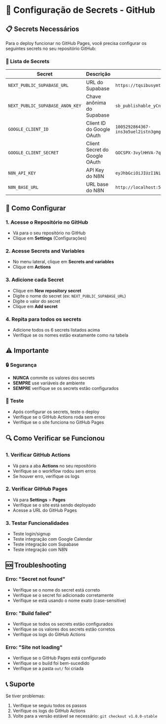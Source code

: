 # 🔐 Configuração de Secrets - GitHub

## 📋 Secrets Necessários

Para o deploy funcionar no GitHub Pages, você precisa configurar os seguintes secrets no seu repositório GitHub:

### 🔑 Lista de Secrets

| Secret | Descrição | Exemplo |
|--------|-----------|---------|
| `NEXT_PUBLIC_SUPABASE_URL` | URL do Supabase | `https://tqsibusymtsvpihnyieo.supabase.co` |
| `NEXT_PUBLIC_SUPABASE_ANON_KEY` | Chave anônima do Supabase | `sb_publishable_yCnml2-JPc_uySkMiSasMg_eUKbMzhl` |
| `GOOGLE_CLIENT_ID` | Client ID do Google OAuth | `1005292864367-ins3o5uel2istn3gmg37vrqv63t05lbj.apps.googleusercontent.com` |
| `GOOGLE_CLIENT_SECRET` | Client Secret do Google OAuth | `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` |
| `N8N_API_KEY` | API Key do N8N | `eyJhbGciOiJIUzI1NiIsInR5cCI6IkpXVCJ9...` |
| `N8N_BASE_URL` | URL base do N8N | `http://localhost:5678` |

## 🚀 Como Configurar

### 1. Acesse o Repositório no GitHub
- Vá para o seu repositório no GitHub
- Clique em **Settings** (Configurações)

### 2. Acesse Secrets and Variables
- No menu lateral, clique em **Secrets and variables**
- Clique em **Actions**

### 3. Adicione cada Secret
- Clique em **New repository secret**
- Digite o nome do secret (ex: `NEXT_PUBLIC_SUPABASE_URL`)
- Digite o valor do secret
- Clique em **Add secret**

### 4. Repita para todos os secrets
- Adicione todos os 6 secrets listados acima
- Verifique se os nomes estão exatamente como na tabela

## ⚠️ Importante

### 🔒 Segurança
- **NUNCA** commite os valores dos secrets
- **SEMPRE** use variáveis de ambiente
- **SEMPRE** verifique se os secrets estão configurados

### 🧪 Teste
- Após configurar os secrets, teste o deploy
- Verifique se o GitHub Actions roda sem erros
- Verifique se o site funciona no GitHub Pages

## 🔍 Como Verificar se Funcionou

### 1. Verificar GitHub Actions
- Vá para a aba **Actions** no seu repositório
- Verifique se o workflow rodou sem erros
- Se houver erro, verifique os logs

### 2. Verificar GitHub Pages
- Vá para **Settings** > **Pages**
- Verifique se o site está sendo deployado
- Acesse a URL do GitHub Pages

### 3. Testar Funcionalidades
- Teste login/signup
- Teste integração com Google Calendar
- Teste integração com Supabase
- Teste integração com N8N

## 🆘 Troubleshooting

### Erro: "Secret not found"
- Verifique se o nome do secret está correto
- Verifique se o secret foi adicionado corretamente
- Verifique se está usando o nome exato (case-sensitive)

### Erro: "Build failed"
- Verifique se todos os secrets estão configurados
- Verifique se os valores dos secrets estão corretos
- Verifique os logs do GitHub Actions

### Erro: "Site not loading"
- Verifique se o GitHub Pages está configurado
- Verifique se o build foi bem-sucedido
- Verifique se a pasta `out/` foi criada

## 📞 Suporte

Se tiver problemas:
1. Verifique se seguiu todos os passos
2. Verifique os logs do GitHub Actions
3. Volte para a versão estável se necessário: `git checkout v1.0.0-stable`
